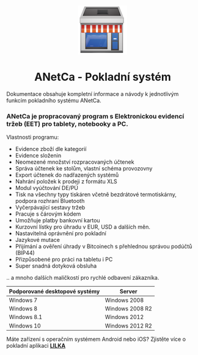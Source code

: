 
<div align="center">
    <p>
        <img src="img/anetca.png">
    </p>
</div>

<div align="center">
    <h1>
        ANetCa - Pokladní systém
    </h1>
</div>

Dokumentace obsahuje kompletní informace a návody k jednotlivým funkcím pokladního systému ANetCa.

### ANetCa je propracovaný program s Elektronickou evidencí tržeb (EET) pro tablety, notebooky a PC.


Vlastnosti programu:

* Evidence zboží dle kategorií
* Evidence složenin
* Neomezené množství rozpracovaných účtenek
* Správa účtenek ke stolům, vlastní schéma provozovny
* Export účtenek do nadřazených systémů
* Nahrání položek k prodeji z formátu XLS
* Modul vyúčtování DE/PÚ
* Tisk na všechny typy tiskáren včetně bezdrátové termotiskárny, podpora rozhraní Bluetooth
* Vyčerpávající sestavy tržeb
* Pracuje s čárovým kódem
* Umožňuje platby bankovní kartou
* Kurzovní lístky pro úhradu v EUR, USD a dalších měn.
* Nastavitelná oprávnění pro pokladní
* Jazykové mutace
* Přijímání a ověření úhrady v Bitcoinech s přehlednou správou podúčtů (BIP44)
* Přizpůsobené pro práci na tabletu i PC
* Super snadná dotyková obsluha

.. a mnoho dalších maličkostí pro rychlé odbavení zákazníka.

| Podporované desktopové systémy | Server |
| -- | -- |
| Windows 7 | Windows 2008 |
| Windows 8 | Windows 2008 R2 |
| Windows 8.1 | Windows 2012 |
| Windows 10 | Windows 2012 R2 |

Máte zařízení s operačním systémem Android nebo iOS? Zjistěte více o pokladní aplikaci **[LILKA](http://www.lilka.cz)**

